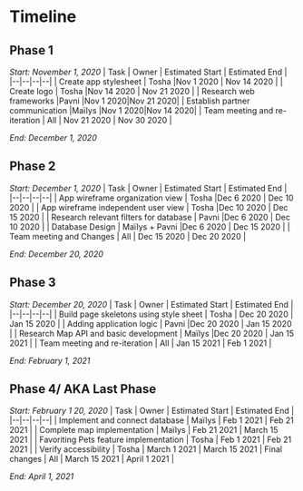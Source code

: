 # Timeline
## Phase 1
*Start: November 1, 2020*
| Task | Owner | Estimated Start | Estimated End |
|--|--|--|--|
| Create app stylesheet | Tosha |Nov 1 2020 | Nov 14 2020 |
| Create logo | Tosha |Nov 14 2020 | Nov 21 2020 |
| Research web frameworks |Pavni |Nov 1 2020|Nov 21 2020|
| Establish partner communication |Maïlys |Nov 1 2020|Nov 14 2020|
| Team meeting and re-iteration | All | Nov 21 2020 | Nov 30 2020 |


*End: December 1, 2020*

## Phase 2
*Start: December 1, 2020*
| Task | Owner | Estimated Start | Estimated End |
|--|--|--|--|
| App wireframe organization view | Tosha |Dec 6 2020 | Dec 10 2020 |
| App wireframe independent user view | Tosha |Dec 10 2020 | Dec 15 2020 |
| Research relevant filters for database | Pavni |Dec 6 2020 | Dec 10 2020 |
| Database Design | Maïlys + Pavni |Dec 6 2020 | Dec 15 2020 |
| Team meeting and Changes | All | Dec 15 2020 | Dec 20 2020 |


*End: December 20, 2020*

## Phase 3

*Start: December 20, 2020*
| Task | Owner | Estimated Start | Estimated End |
|--|--|--|--|
| Build page skeletons using style sheet | Tosha | Dec 20 2020 | Jan 15 2020 |
| Adding application logic | Pavni |Dec 20 2020 | Jan 15 2020 |
| Research Map API and basic development | Maïlys |Dec 20 2020 | Jan 15 2021 |
| Team meeting and re-iteration | All | Jan 15 2021 | Feb 1 2021 |


*End: February 1, 2021*

## Phase 4/ AKA Last Phase

*Start: February 1 20, 2020*
| Task | Owner | Estimated Start | Estimated End |
|--|--|--|--|
| Implement and connect database | Maïlys | Feb 1 2021 | Feb 21 2021 |
| Complete map implementation | Maïlys | Feb 21 2021 | March 15 2021 |
| Favoriting Pets feature implementation | Tosha | Feb 1 2021 | Feb 21 2021 |
| Verify accessibility | Tosha | March 1 2021 | March 15 2021
| Final changes | All | March 15 2021 | April 1 2021 |


*End: April 1, 2021*
